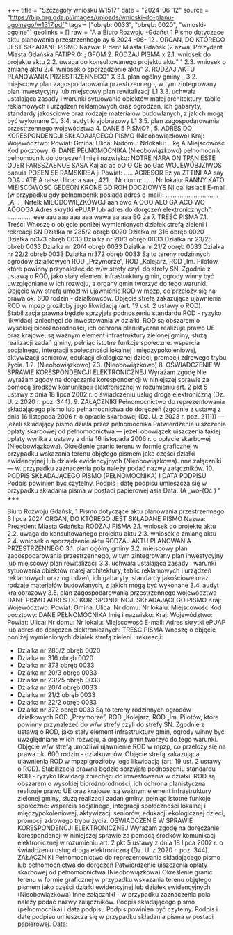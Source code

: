 +++
title = "Szczegóły wniosku W1517"
date = "2024-06-12"
source = "https://bip.brg.gda.pl/images/uploads/wnioski-do-planu-ogolnego/w1517.pdf"
tags = ["obręb: 0033", "obręb: 0020", "wnioski-ogolne"]
geolinks = []
raw = "A a Biuro Rozwoju -Gdańst 1  Pismo dotyczące aktu planowania przestrzenhego ay  6 2024 -06- 12  . ORGAN, DO KTÓREGO JEST SKŁADANE PISMO Nazwa: P dent Miasta Gdańsk (2 azwa: Prezydent Miasta Gdańska FATIPR 0: ; GFOM 2. RODZAJ PISMA x 2.1. wniosek do projektu aktu 2.2. uwaga do konsultowanego projektu aktu” 1 2.3. wniosek o zmianę aktu 2.4. wniosek o sporządzenie aktu” 3. RODZAJ AKTU PLANOWANIA PRZESTRZENNEGO” X 3.1. plan ogólny gminy _ 3.2. miejscowy plan zagospodarowania przestrzennego, w tym zintegrowany plan inwestycyjny lub miejscowy plan rewitalizacji L1 3.3. uchwała ustalająca zasady i warunki sytuowania obiektów małej architektury, tablic reklamowych i urządzeń reklamowych oraz ogrodzeń, ich gabaryty, standardy jakościowe oraz rodzaje materiałów budowlanych, z jakich mogą być wykonane CL 3.4. audyt krajobrazowy L1 3.5. plan zagospodarowania przestrzennego województwa 4. DANE 5 PISMO? , 5. ADRES DO KORESPONDENCJI SKŁADAJĄCEGO PISMO (Nieobowiązkowo) Kraj: Województwo: Powiat: Gmina: Ulica: Nrdomu: Nrlokalu: .. kę A Miejscowość Kod pocztowy: 6. DANE PEŁNOMOCNIKA (Nieobowiązkowo) pełnomocnik pełnomocnik do doręczeń Imię i nazwisko: NOTRE NARA ON TPAN ESTE ODER PARSSZASNOE SASA Kaj ac ao oO O OE ao Gać WOJEWÓBJZIWOŚ oaouia POSEN SE RAMSKIREA ji Powiat: ..... AGRESOR Ez ya ZTTINI AA say ODA : ATE A raise Ulica: a saa , 421... Nr domu: ...... Nr lokalu: RANNY KATO MIEISCOWOSC GEDEON KRONE GD ROH DOCZIOWYS NI oai iasiacii E-mail (w przypadku gdy pełnomocnik posiada adres e-mail): ............................ . „A. . , Nrtelk MIEODOWIĘZKÓWOJ aan owo A OOO AEO GA ACO WO AÓOOGA Adres skrytki ePUAP lub adres do doręczeń elektronicznych”: .............. eee aau aaa aaa aaa wawa aa aaa EG ża 7. TREŚĆ PISMA 7.1. Treść: Wnoszę o objęcie poniżej wymienionych działek strefą zieleni i rekreacji SN Działka nr 285/2 obręb 0020 Działka nr 316 obręb 0020 Działka nr373 obręb 0033 Działka nr 20/3 obręb 0033 Działka nr 23/25 obręb 0033 Działka nr 20/4 obręb 0033 Działka nr 21/2 obręb 0033 Działka nr 22/2 obręb 0033 Działka nr372 obręb 0033 Są to tereny rodzinnych ogrodów działkowych ROD „Przymorze”, ROD „Kolejarz, ROD „Im. Pilotów, które powinny przynależeć do w/w strefy czyli do strefy SN. Zgodnie z ustawą o ROD, jako stały element infrastruktury gmin, ogrody winny być uwzględniane w ich rozwoju, a organy gmin tworzyć do tego warunki. Objęcie w/w strefą umożliwi ujawnienie ROD w mpzp, co przełoży się na prawa ok. 600 rodzin - działkowców. Objęcie strefą zakazująca ujawnienia ROD w mpzp groziłoby jego likwidacją (art. 19 ust. 2 ustawy o ROD). Stabilizacja prawna będzie sprzyjała podnoszeniu standardu ROD - ryzyko likwidacji zniechęci do inwestowania w działki. ROD są obszarem o wysokiej bioróżnorodności, ich ochrona planistyczna realizuje prawo UE oraz krajowe; są ważnym element infrastruktury zielonej gminy, służą realizacji zadań gminy, pełniąc istotne funkcje społeczne: wsparcia socjalnego, integracji społeczności lokalnej i międzypokoleniowej, aktywizacji seniorów, edukacji ekologicznej dzieci, promocji zdrowego trybu życia. 1.2. (Nieobowiązkowo) 7.3. (Nieobowiązkowo) 8. OŚWIADCZENIE W SPRAWIE KORESPONDENCJI ELEKTRONICZNEJ Wyrażam zgodę Nie wyrażam zgody na doręczanie korespondencji w niniejszej sprawie za pomocą środków komunikacji elektronicznej w rozumieniu art. 2 pkt 5 ustawy z dnia 18 lipca 2002 r. o świadczeniu usług drogą elektroniczną (Dz. U. z 2020 r. poz. 344). 9. ZAŁĄCZNIKI Pełnomocnictwo do reprezentowania składającego pismo lub pełnamocnictwa do doręczeń (zgodnie z ustawą z dnia 16 listopada 2006 r. o opłacie skarbowej (Dz. U. z 2023 r. poz. 2111)) — jeżeli składający pismo działa przez pełnomocnika  Patwierdzenie uiszczenia opłaty skarbowej od pełnomocnictwa — jeżeli obowiązek uiszczenia takiej opłaty wynika z ustawy z dnia 16 listopada 2006 r. o opłacie skarbowej (Nieobowiązkowa). Określenie granic terenu w formie graficznej w przypadku wskazania terenu objętego pismem jako części działki ewidencyjnej lub działek ewidencyjnych (Nieobowiązkowa). nne załączniki — w. przypadku zaznaczenia pola należy podać nazwy załączników. 10. PODPIS SKŁADAJĄCEGO PISMO (PEŁNOMOCNIKA) I DATA PODPISU Podpis powinien być czytelny. Podpis i datę podpisu umieszcza się w przypadku składania pisma w postaci papierowej asia Data: (A „wo-(Oć ) "
+++

Biuro Rozwoju
Gdańsk, 1 
Pismo dotyczące aktu planowania przestrzennego
6 lipca 2024
ORGAN, DO KTÓREGO JEST SKŁADANE PISMO
Nazwa: Prezydent Miasta Gdańska
RODZAJ PISMA
2.1. wniosek do projektu aktu
2.2. uwaga do konsultowanego projektu aktu
2.3. wniosek o zmianę aktu
2.4. wniosek o sporządzenie aktu
RODZAJ AKTU PLANOWANIA PRZESTRZENNEGO
3.1. plan ogólny gminy
3.2. miejscowy plan zagospodarowania przestrzennego, w tym zintegrowany plan inwestycyjny lub miejscowy plan rewitalizacji
3.3. uchwała ustalająca zasady i warunki sytuowania obiektów małej architektury, tablic reklamowych i urządzeń reklamowych oraz ogrodzeń, ich gabaryty, standardy jakościowe oraz rodzaje materiałów budowlanych, z jakich mogą być wykonane
3.4. audyt krajobrazowy
3.5. plan zagospodarowania przestrzennego województwa
DANE PISMO
ADRES DO KORESPONDENCJI SKŁADAJĄCEGO PISMO
Kraj: 
Województwo: 
Powiat: 
Gmina: 
Ulica: 
Nr domu: 
Nr lokalu: 
Miejscowość 
Kod pocztowy:
DANE PEŁNOMOCNIKA
Imię i nazwisko: 
Kraj: 
Województwo: 
Powiat: 
Ulica: 
Nr domu: 
Nr lokalu: 
Miejscowość 
E-mail: 
Adres skrytki ePUAP lub adres do doręczeń elektronicznych: 
TREŚĆ PISMA
Wnoszę o objęcie poniżej wymienionych działek strefą zieleni i rekreacji:
- Działka nr 285/2 obręb 0020
- Działka nr 316 obręb 0020
- Działka nr 373 obręb 0033
- Działka nr 20/3 obręb 0033
- Działka nr 23/25 obręb 0033
- Działka nr 20/4 obręb 0033
- Działka nr 21/2 obręb 0033
- Działka nr 22/2 obręb 0033
- Działka nr 372 obręb 0033
Są to tereny rodzinnych ogrodów działkowych ROD „Przymorze”, ROD „Kolejarz, ROD „Im. Pilotów, które powinny przynależeć do w/w strefy czyli do strefy SN. Zgodnie z ustawą o ROD, jako stały element infrastruktury gmin, ogrody winny być uwzględniane w ich rozwoju, a organy gmin tworzyć do tego warunki. Objęcie w/w strefą umożliwi ujawnienie ROD w mpzp, co przełoży się na prawa ok. 600 rodzin - działkowców. Objęcie strefą zakazująca ujawnienia ROD w mpzp groziłoby jego likwidacją (art. 19 ust. 2 ustawy o ROD). Stabilizacja prawna będzie sprzyjała podnoszeniu standardu ROD - ryzyko likwidacji zniechęci do inwestowania w działki. ROD są obszarem o wysokiej bioróżnorodności, ich ochrona planistyczna realizuje prawo UE oraz krajowe; są ważnym element infrastruktury zielonej gminy, służą realizacji zadań gminy, pełniąc istotne funkcje społeczne: wsparcia socjalnego, integracji społeczności lokalnej i międzypokoleniowej, aktywizacji seniorów, edukacji ekologicznej dzieci, promocji zdrowego trybu życia.
OŚWIADCZENIE W SPRAWIE KORESPONDENCJI ELEKTRONICZNEJ
Wyrażam zgodę
na doręczanie korespondencji w niniejszej sprawie za pomocą środków komunikacji elektronicznej w rozumieniu art. 2 pkt 5 ustawy z dnia 18 lipca 2002 r. o świadczeniu usług drogą elektroniczną (Dz. U. z 2020 r. poz. 344).
ZAŁĄCZNIKI
Pełnomocnictwo do reprezentowania składającego pismo lub pełnomocnictwa do doręczeń
Patwierdzenie uiszczenia opłaty skarbowej od pełnomocnictwa
(Nieobowiązkowa) Określenie granic terenu w formie graficznej w przypadku wskazania terenu objętego pismem jako części działki ewidencyjnej lub działek ewidencyjnych
(Nieobowiązkowa) Inne załączniki - w przypadku zaznaczenia pola należy podać nazwy załączników.
Podpis składającego pismo (pełnomocnika) i data podpisu
Podpis powinien być czytelny. Podpis i datę podpisu umieszcza się w przypadku składania pisma w postaci papierowej.
Data:


